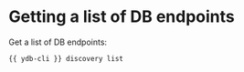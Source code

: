 # Getting a list of DB endpoints

Get a list of DB endpoints:

```bash
{{ ydb-cli }} discovery list
```

